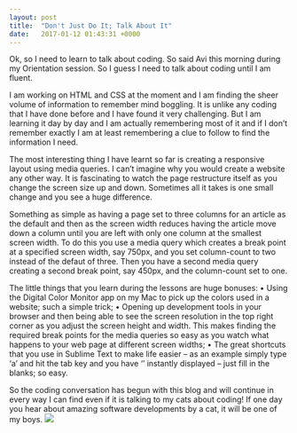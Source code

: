 ```yaml
---
layout: post
title:  "Don't Just Do It; Talk About It"
date:   2017-01-12 01:43:31 +0000
---
```



Ok, so I need to learn to talk about coding. So said Avi this morning during my Orientation session. So I guess I need to talk about coding until I am fluent.

I am working on HTML and CSS at the moment and I am finding the sheer volume of information to remember mind boggling. It is unlike any coding that I have done before and I have found it very challenging. But I am learning it day by day and I am actually remembering most of it and if I don’t  remember exactly I am at least remembering a clue to follow to find the information I need.

The most interesting thing I have learnt so far is creating a responsive layout using media queries. I can’t imagine why you would create a website any other way. It is fascinating to watch the page restructure itself as you change the screen size up and down. Sometimes all it takes is one small change and you see a huge difference.

Something as simple as having a page set to three columns for an article as the default and then as the screen width reduces having the article move down a column until you are left with only one column at the smallest screen width. To do this you use a media query which creates a break point at a specified screen width, say 750px, and you set column-count to two instead of the defaut of three. Then you have a second media query creating a second break point, say 450px, and the column-count set to one.

The little things that you learn during the lessons are huge bonuses:
•	Using the Digital Color Monitor app on my Mac to pick up the colors used in a website; such a simple trick;
•	Opening up development tools in your browser and then being able to see the screen resolution in the top right corner as you adjust the screen height and width. This makes finding the required break points for the media queries so easy as you watch what happens to your web page at different screen widths;
•	The great shortcuts that you use in Sublime Text to make life easier – as an example simply type ‘a’ and hit the tab key and you have ‘<a href=""></a>’ instantly displayed – just fill in the blanks; so easy.

So the coding conversation has begun with this blog and will continue in every way I can find even if it is talking to my cats about coding! If one day you hear about amazing software developments by a cat, it will be one of my boys.
![](https://scontent.fmel1-1.fna.fbcdn.net/v/t1.0-9/14731160_1057538871030681_7146339806928973479_n.jpg?oh=1746d6886f15b926829f48d9834af63a&oe=591F8AB7)

